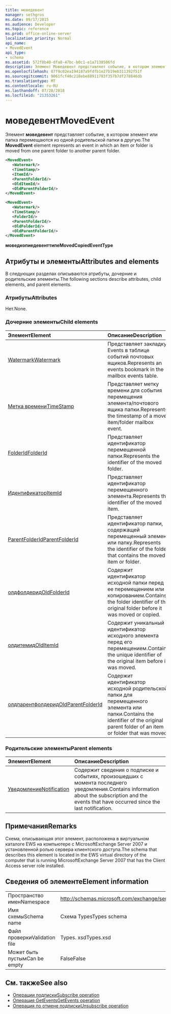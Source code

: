 ```yaml
---
title: моведевент
manager: sethgros
ms.date: 09/17/2015
ms.audience: Developer
ms.topic: reference
ms.prod: office-online-server
localization_priority: Normal
api_name:
- MovedEvent
api_type:
- schema
ms.assetid: 572f8b40-dfa8-47bc-b0c1-e1a7138506fd
description: Элемент Моведевент представляет событие, в котором элемент или папка перемещаются из одной родительской папки в другую.
ms.openlocfilehash: 07f9c02ea194187a9fdfb1e27b19eb311392f51f
ms.sourcegitcommit: 9061fcf40c218ebe88911783f357b7df278846db
ms.translationtype: MT
ms.contentlocale: ru-RU
ms.lasthandoff: 07/28/2018
ms.locfileid: "21353261"
---
```

# <a name="movedevent"></a><span data-ttu-id="8f85f-103">моведевент</span><span class="sxs-lookup"><span data-stu-id="8f85f-103">MovedEvent</span></span>

<span data-ttu-id="8f85f-104">Элемент **моведевент** представляет событие, в котором элемент или папка перемещаются из одной родительской папки в другую.</span><span class="sxs-lookup"><span data-stu-id="8f85f-104">The **MovedEvent** element represents an event in which an item or folder is moved from one parent folder to another parent folder.</span></span> 
  
```xml
<MovedEvent>
   <Watermark/>
   <TimeStamp/>
   <ItemId/>
   <ParentFolderId/>
   <OldItemId/>
   <OldParentFolderId/>
</MovedEvent>
```

```xml
<MovedEvent>
   <Watermark/>
   <TimeStamp/>
   <FolderId/>
   <ParentFolderId/>
   <OldFolderId/>
   <OldParentFolderId/>
</MovedEvent>
```


<span data-ttu-id="8f85f-105">**моведкопиедевенттипе**</span><span class="sxs-lookup"><span data-stu-id="8f85f-105">**MovedCopiedEventType**</span></span>

## <a name="attributes-and-elements"></a><span data-ttu-id="8f85f-106">Атрибуты и элементы</span><span class="sxs-lookup"><span data-stu-id="8f85f-106">Attributes and elements</span></span>

<span data-ttu-id="8f85f-107">В следующих разделах описываются атрибуты, дочерние и родительские элементы.</span><span class="sxs-lookup"><span data-stu-id="8f85f-107">The following sections describe attributes, child elements, and parent elements.</span></span>
  
### <a name="attributes"></a><span data-ttu-id="8f85f-108">Атрибуты</span><span class="sxs-lookup"><span data-stu-id="8f85f-108">Attributes</span></span>

<span data-ttu-id="8f85f-109">Нет.</span><span class="sxs-lookup"><span data-stu-id="8f85f-109">None.</span></span>
  
### <a name="child-elements"></a><span data-ttu-id="8f85f-110">Дочерние элементы</span><span class="sxs-lookup"><span data-stu-id="8f85f-110">Child elements</span></span>

|<span data-ttu-id="8f85f-111">**Элемент**</span><span class="sxs-lookup"><span data-stu-id="8f85f-111">**Element**</span></span>|<span data-ttu-id="8f85f-112">**Описание**</span><span class="sxs-lookup"><span data-stu-id="8f85f-112">**Description**</span></span>|
|:-----|:-----|
|[<span data-ttu-id="8f85f-113">Watermark</span><span class="sxs-lookup"><span data-stu-id="8f85f-113">Watermark</span></span>](watermark.md) <br/> |<span data-ttu-id="8f85f-114">Представляет закладку Events в таблице событий почтовых ящиков.</span><span class="sxs-lookup"><span data-stu-id="8f85f-114">Represents an events bookmark in the mailbox events table.</span></span>  <br/> |
|[<span data-ttu-id="8f85f-115">Метка времени</span><span class="sxs-lookup"><span data-stu-id="8f85f-115">TimeStamp</span></span>](timestamp.md) <br/> |<span data-ttu-id="8f85f-116">Представляет метку времени для события перемещения элемента/почтового ящика папки.</span><span class="sxs-lookup"><span data-stu-id="8f85f-116">Represents the timestamp of a move item/folder mailbox event.</span></span>  <br/> |
|[<span data-ttu-id="8f85f-117">FolderId</span><span class="sxs-lookup"><span data-stu-id="8f85f-117">FolderId</span></span>](folderid.md) <br/> |<span data-ttu-id="8f85f-118">Представляет идентификатор перемещенной папки.</span><span class="sxs-lookup"><span data-stu-id="8f85f-118">Represents the identifier of the moved folder.</span></span>  <br/> |
|[<span data-ttu-id="8f85f-119">Идентификатор</span><span class="sxs-lookup"><span data-stu-id="8f85f-119">ItemId</span></span>](itemid.md) <br/> |<span data-ttu-id="8f85f-120">Представляет идентификатор перемещенного элемента.</span><span class="sxs-lookup"><span data-stu-id="8f85f-120">Represents the identifier of the moved item.</span></span>  <br/> |
|[<span data-ttu-id="8f85f-121">ParentFolderId</span><span class="sxs-lookup"><span data-stu-id="8f85f-121">ParentFolderId</span></span>](parentfolderid.md) <br/> |<span data-ttu-id="8f85f-122">Представляет идентификатор папки, содержащей перемещенный элемент или папку.</span><span class="sxs-lookup"><span data-stu-id="8f85f-122">Represents the identifier of the folder that contains the moved item or folder.</span></span>  <br/> |
|[<span data-ttu-id="8f85f-123">олдфолдерид</span><span class="sxs-lookup"><span data-stu-id="8f85f-123">OldFolderId</span></span>](oldfolderid.md) <br/> |<span data-ttu-id="8f85f-124">Содержит идентификатор исходной папки перед ее перемещением или копированием.</span><span class="sxs-lookup"><span data-stu-id="8f85f-124">Contains the folder identifier of the original folder before it was moved or copied.</span></span>  <br/> |
|[<span data-ttu-id="8f85f-125">олдитемид</span><span class="sxs-lookup"><span data-stu-id="8f85f-125">OldItemId</span></span>](olditemid.md) <br/> |<span data-ttu-id="8f85f-126">Содержит уникальный идентификатор исходного элемента перед его перемещением.</span><span class="sxs-lookup"><span data-stu-id="8f85f-126">Contains the unique identifier of the original item before it was moved.</span></span>  <br/> |
|[<span data-ttu-id="8f85f-127">олдпарентфолдерид</span><span class="sxs-lookup"><span data-stu-id="8f85f-127">OldParentFolderId</span></span>](oldparentfolderid.md) <br/> |<span data-ttu-id="8f85f-128">Содержит идентификатор исходной родительской папки для перемещенного элемента или папки.</span><span class="sxs-lookup"><span data-stu-id="8f85f-128">Contains the identifier of the original parent folder of an item or folder that was moved.</span></span>  <br/> |
   
### <a name="parent-elements"></a><span data-ttu-id="8f85f-129">Родительские элементы</span><span class="sxs-lookup"><span data-stu-id="8f85f-129">Parent elements</span></span>

|<span data-ttu-id="8f85f-130">**Элемент**</span><span class="sxs-lookup"><span data-stu-id="8f85f-130">**Element**</span></span>|<span data-ttu-id="8f85f-131">**Описание**</span><span class="sxs-lookup"><span data-stu-id="8f85f-131">**Description**</span></span>|
|:-----|:-----|
|[<span data-ttu-id="8f85f-132">Уведомление</span><span class="sxs-lookup"><span data-stu-id="8f85f-132">Notification</span></span>](notification-ex15websvcsotherref.md) <br/> |<span data-ttu-id="8f85f-133">Содержит сведения о подписке и событиях, произошедших с момента последнего уведомления.</span><span class="sxs-lookup"><span data-stu-id="8f85f-133">Contains information about the subscription and the events that have occurred since the last notification.</span></span>  <br/> |
   
## <a name="remarks"></a><span data-ttu-id="8f85f-134">Примечания</span><span class="sxs-lookup"><span data-stu-id="8f85f-134">Remarks</span></span>

<span data-ttu-id="8f85f-135">Схема, описывающая этот элемент, расположена в виртуальном каталоге EWS на компьютере с MicrosoftExchange Server 2007 и установленной ролью сервера клиентского доступа.</span><span class="sxs-lookup"><span data-stu-id="8f85f-135">The schema that describes this element is located in the EWS virtual directory of the computer that is running MicrosoftExchange Server 2007 that has the Client Access server role installed.</span></span>
  
## <a name="element-information"></a><span data-ttu-id="8f85f-136">Сведения об элементе</span><span class="sxs-lookup"><span data-stu-id="8f85f-136">Element information</span></span>

|||
|:-----|:-----|
|<span data-ttu-id="8f85f-137">Пространство имен</span><span class="sxs-lookup"><span data-stu-id="8f85f-137">Namespace</span></span>  <br/> |http://schemas.microsoft.com/exchange/services/2006/types  <br/> |
|<span data-ttu-id="8f85f-138">Имя схемы</span><span class="sxs-lookup"><span data-stu-id="8f85f-138">Schema name</span></span>  <br/> |<span data-ttu-id="8f85f-139">Схема Types</span><span class="sxs-lookup"><span data-stu-id="8f85f-139">Types schema</span></span>  <br/> |
|<span data-ttu-id="8f85f-140">Файл проверки</span><span class="sxs-lookup"><span data-stu-id="8f85f-140">Validation file</span></span>  <br/> |<span data-ttu-id="8f85f-141">Types. xsd</span><span class="sxs-lookup"><span data-stu-id="8f85f-141">Types.xsd</span></span>  <br/> |
|<span data-ttu-id="8f85f-142">Может быть пустым</span><span class="sxs-lookup"><span data-stu-id="8f85f-142">Can be empty</span></span>  <br/> |<span data-ttu-id="8f85f-143">False</span><span class="sxs-lookup"><span data-stu-id="8f85f-143">False</span></span>  <br/> |
   
## <a name="see-also"></a><span data-ttu-id="8f85f-144">См. также</span><span class="sxs-lookup"><span data-stu-id="8f85f-144">See also</span></span>

- [<span data-ttu-id="8f85f-145">Операции подписки</span><span class="sxs-lookup"><span data-stu-id="8f85f-145">Subscribe operation</span></span>](subscribe-operation.md) 
- [<span data-ttu-id="8f85f-146">Операция GetEvents</span><span class="sxs-lookup"><span data-stu-id="8f85f-146">GetEvents operation</span></span>](getevents-operation.md) 
- [<span data-ttu-id="8f85f-147">Операция по отмене подписки</span><span class="sxs-lookup"><span data-stu-id="8f85f-147">Unsubscribe operation</span></span>](unsubscribe-operation.md)


